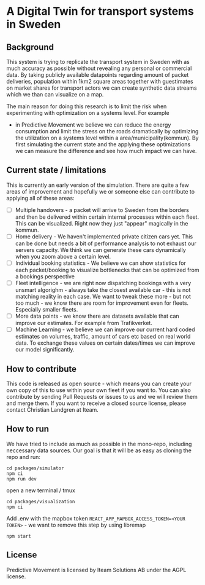 # A Digital Twin for transport systems in Sweden

## Background

This system is trying to replicate the transport system in Sweden with as much accuracy as possible without revealing any personal or commercial data. By taking publicly available datapoints regarding amount of packet deliveries, population within 1km2 square areas together with guestimates on market shares for transport actors we can create synthetic data streams which we than can visualize on a map.

The main reason for doing this research is to limit the risk when experimenting with optimization on a systems level. For example

- in Predictive Movement we believe we can reduce the energy consumption and limit the stress on the roads dramatically by optimizing the utilization on a systems level within a area/municipality(kommun). By first simulating the current state and the applying these optimizations we can measure the difference and see how much impact we can have.

## Current state / limitations

This is currently an early version of the simulation. There are quite a few areas of improvement and hopefully we or someone else can contribute to applying all of these areas:

- [ ] Multiple handovers - a packet will arrive to Sweden from the borders and then be delivered within certain internal processes within each fleet. This can be visualized. Right now they just "appear" magically in the kommun.
- [ ] Home delivery - We haven't implemented private citizen cars yet. This can be done but needs a bit of performance analysis to not exhaust our servers capacity. We think we can generate these cars dynamically when you zoom above a certain level.
- [ ] Individual booking statistics - We believe we can show statistics for each packet/booking to visualize bottlenecks that can be optimized from a bookings perspective
- [ ] Fleet intelligence - we are right now dispatching bookings with a very unsmart algorighm - always take the closest available car - this is not matching reality in each case. We want to tweak these more - but not too much - we know there are room for improvement even for fleets. Especially smaller fleets.
- [ ] More data points - we know there are datasets available that can improve our estimates. For example from Trafikverket.
- [ ] Machine Learning - we believe we can improve our current hard coded estimates on volumes, traffic, amount of cars etc based on real world data. To exchange these values on certain dates/times we can improve our model significantly. 

## How to contribute

This code is released as open source - which means you can create your own copy of this to use within your own fleet if you want to. You can also contribute by sending Pull Requests or issues to us and we will review them and merge them. If you want to receive a closed source license, please contact Christian Landgren at Iteam.

## How to run

We have tried to include as much as possible in the mono-repo, including neccessary data sources. Our goal is that it will be as easy as cloning the repo and run:
  
    cd packages/simulator
    npm ci
    npm run dev 
  
open a new terminal / tmux
  
    cd packages/visualization
    npm ci
  
Add .env with the mapbox token `REACT_APP_MAPBOX_ACCESS_TOKEN=<YOUR TOKEN>` - we want to remove this step by using libremap

    npm start

## License

Predictive Movement is licensed by Iteam Solutions AB under the AGPL license. 

